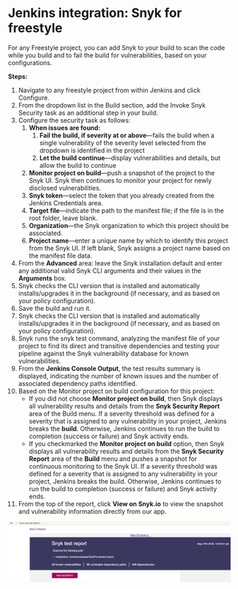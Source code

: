 # Jenkins integration: Snyk for freestyle

For any Freestyle project, you can add Snyk to your build to scan the code while you build and to fail the build for vulnerabilities, based on your configurations.

**Steps:**

1. Navigate to any freestyle project from within Jenkins and click Configure.
2. From the dropdown list in the Build section, add the Invoke Snyk Security task as an additional step in your build.
3. Configure the security task as follows:
   1. **When issues are found:**
      1. **Fail the build, if severity at or above**—fails the build when a single vulnerability of the severity level selected from the dropdown is identified in the project
      2. **Let the build continue**—display vulnerabilities and details, but allow the build to continue
   2. **Monitor project on build**—push a snapshot of the project to the Snyk UI. Snyk then continues to monitor your project for newly disclosed vulnerabilities.
   3. **Snyk token**—select the token that you already created from the Jenkins Credentials area.
   4. **Target file**—indicate the path to the manifest file; if the file is in the root folder, leave blank.
   5. **Organization**—the Snyk organization to which this project should be associated.
   6. **Project name**—enter a unique name by which to identify this project from the Snyk UI. If left blank, Snyk assigns a project name based on the manifest file data.
4. From the **Advanced** area: leave the Snyk installation default and enter any additional valid Snyk CLI arguments and their values in the **Arguments** box. 
5. Snyk checks the CLI version that is installed and automatically installs/upgrades it in the background (if necessary, and as based on your policy configuration). 
6. Save the build and run it. 
7. Snyk checks the CLI version that is installed and automatically installs/upgrades it in the background (if necessary, and as based on your policy configuration). 
8. Snyk runs the snyk test command, analyzing the manifest file of your project to find its direct and transitive dependencies and testing your pipeline against the Snyk vulnerability database for known vulnerabilities. 
9. From the **Jenkins Console Output**, the test results summary is displayed, indicating the number of known issues and the number of associated dependency paths identified. 
10. Based on the Monitor project on build configuration for this project:
    * If you did not choose **Monitor project on build**, then Snyk displays all vulnerability results and details from the **Snyk Security Report** area of the Build menu. If a severity threshold was defined for a severity that is assigned to any vulnerability in your project, Jenkins breaks the **build**. Otherwise, Jenkins continues to run the build to completion (success or failure) and Snyk activity ends.
    * If you checkmarked the **Monitor project on build** option, then Snyk displays all vulnerability results and details from the **Snyk Security Report** area of the **Build** menu and pushes a snapshot for continuous monitoring to the Snyk UI. If a severity threshold was defined for a severity that is assigned to any vulnerability in your project, Jenkins breaks the build. Otherwise, Jenkins continues to run the build to completion (success or failure) and Snyk activity ends.
11. From the top of the report, click **View on Snyk.io** to view the snapshot and vulnerability information directly from our app.

![](<../../../.gitbook/assets/ci-cd (2) (2) (2) (2) (2) (1) (15).png>)
